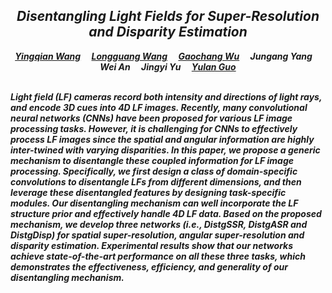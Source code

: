 ## *<center>Disentangling Light Fields for Super-Resolution and Disparity Estimation</center>*

***<center><a href="https://yingqianwang.github.io" target="_blank">Yingqian Wang</a>&emsp; <a href="https://longguangwang.github.io/" target="_blank">Longguang Wang</a>&emsp;  <a href="https://gaochangwu.github.io/" target="_blank">Gaochang Wu</a>&emsp; Jungang Yang&emsp; Wei An&emsp; Jingyi Yu&emsp; <a href="http://yulanguo.me/" target="_blank">Yulan Guo</a></center>*** <br>
<!--
### <p align="center"> <a href="https://yingqianwang.github.io/DistgLF/videos/demo.mp4"><img src="" width="80%"></a> </p>
-->

***Light field (LF) cameras record both intensity and directions of light rays, and encode 3D cues into 4D LF images. Recently, many convolutional neural networks (CNNs) have been proposed for various LF image processing tasks. However, it is challenging for CNNs to effectively process LF images since the spatial and angular information are highly inter-twined with varying disparities. In this paper, we propose a generic mechanism to disentangle these coupled information for LF image processing. Specifically, we first design a class of domain-specific convolutions to disentangle LFs from different dimensions, and then leverage these disentangled features by designing task-specific modules. Our disentangling mechanism can well incorporate the LF structure prior and effectively handle 4D LF data. Based on the proposed mechanism, we develop three networks (i.e., DistgSSR, DistgASR and DistgDisp) for spatial super-resolution, angular super-resolution and disparity estimation. Experimental results show that our networks achieve state-of-the-art performance on all these three tasks, which demonstrates the effectiveness, efficiency, and generality of our disentangling mechanism.***<br><br><br>
